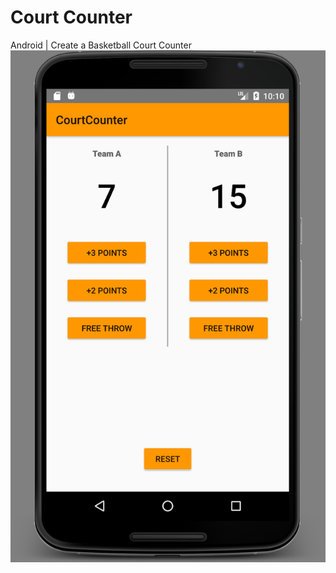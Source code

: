# Court Counter
Android | Create a Basketball Court Counter 
![Court Counter](https://github.com/SonyaMoisset/court-counter/blob/master/court-counter.png)
